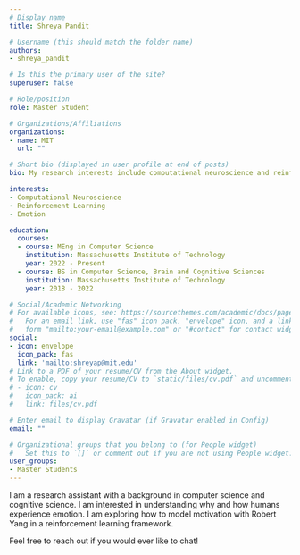 ```yaml
---
# Display name
title: Shreya Pandit

# Username (this should match the folder name)
authors:
- shreya_pandit

# Is this the primary user of the site?
superuser: false

# Role/position
role: Master Student

# Organizations/Affiliations
organizations:
- name: MIT
  url: ""

# Short bio (displayed in user profile at end of posts)
bio: My research interests include computational neuroscience and reinforcement learning.

interests:
- Computational Neuroscience
- Reinforcement Learning
- Emotion

education:
  courses:
  - course: MEng in Computer Science
    institution: Massachusetts Institute of Technology
    year: 2022 - Present
  - course: BS in Computer Science, Brain and Cognitive Sciences
    institution: Massachusetts Institute of Technology
    year: 2018 - 2022

# Social/Academic Networking
# For available icons, see: https://sourcethemes.com/academic/docs/page-builder/#icons
#   For an email link, use "fas" icon pack, "envelope" icon, and a link in the
#   form "mailto:your-email@example.com" or "#contact" for contact widget.
social:
- icon: envelope
  icon_pack: fas
  link: 'mailto:shreyap@mit.edu'
# Link to a PDF of your resume/CV from the About widget.
# To enable, copy your resume/CV to `static/files/cv.pdf` and uncomment the lines below.
# - icon: cv
#   icon_pack: ai
#   link: files/cv.pdf

# Enter email to display Gravatar (if Gravatar enabled in Config)
email: ""

# Organizational groups that you belong to (for People widget)
#   Set this to `[]` or comment out if you are not using People widget.
user_groups:
- Master Students
---
```

I am a research assistant with a background in computer science and cognitive science. I am interested in understanding why and how humans experience emotion. I am exploring how to model motivation with Robert Yang in a reinforcement learning framework.

Feel free to reach out if you would ever like to chat!

